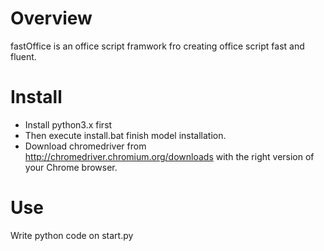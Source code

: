 # Overview
fastOffice is an office script framwork fro creating office script fast and fluent.

# Install
* Install python3.x first
* Then execute install.bat finish model installation.
* Download chromedriver from http://chromedriver.chromium.org/downloads with the right version of your Chrome browser.

# Use
Write python code on start.py
